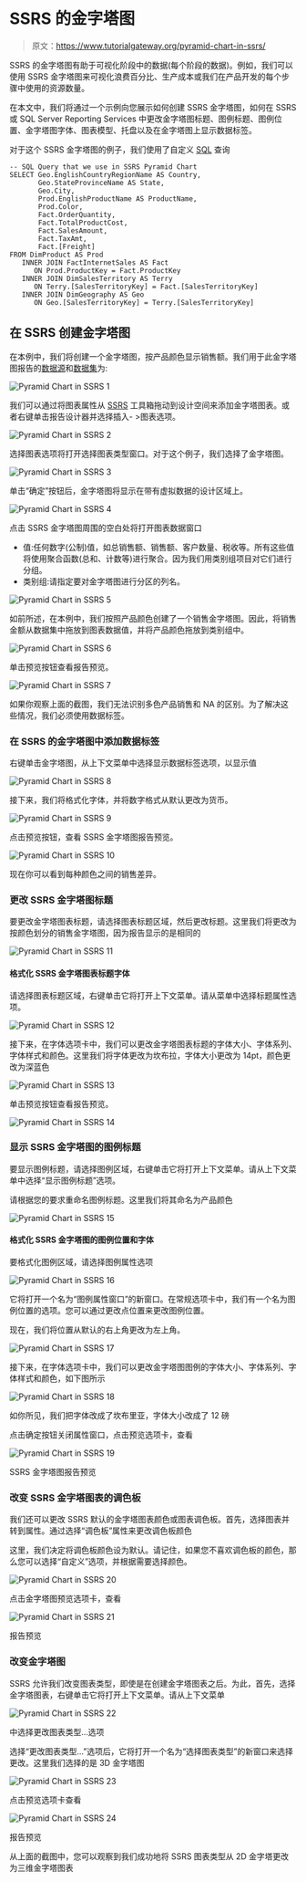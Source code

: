 # SSRS 的金字塔图

> 原文：<https://www.tutorialgateway.org/pyramid-chart-in-ssrs/>

SSRS 的金字塔图有助于可视化阶段中的数据(每个阶段的数据)。例如，我们可以使用 SSRS 金字塔图来可视化浪费百分比、生产成本或我们在产品开发的每个步骤中使用的资源数量。

在本文中，我们将通过一个示例向您展示如何创建 SSRS 金字塔图，如何在 SSRS 或 SQL Server Reporting Services 中更改金字塔图标题、图例标题、图例位置、金字塔图字体、图表模型、托盘以及在金字塔图上显示数据标签。

对于这个 SSRS 金字塔图的例子，我们使用了自定义 [SQL](https://www.tutorialgateway.org/sql/) 查询

```
-- SQL Query that we use in SSRS Pyramid Chart
SELECT Geo.EnglishCountryRegionName AS Country, 
       Geo.StateProvinceName AS State, 
       Geo.City, 
       Prod.EnglishProductName AS ProductName, 
       Prod.Color, 
       Fact.OrderQuantity, 
       Fact.TotalProductCost, 
       Fact.SalesAmount, 
       Fact.TaxAmt, 
       Fact.[Freight]
FROM DimProduct AS Prod 
   INNER JOIN FactInternetSales AS Fact 
      ON Prod.ProductKey = Fact.ProductKey 
   INNER JOIN DimSalesTerritory AS Terry 
      ON Terry.[SalesTerritoryKey] = Fact.[SalesTerritoryKey] 
   INNER JOIN DimGeography AS Geo 
      ON Geo.[SalesTerritoryKey] = Terry.[SalesTerritoryKey]
```

## 在 SSRS 创建金字塔图

在本例中，我们将创建一个金字塔图，按产品颜色显示销售额。我们用于此金字塔图报告的[数据源](https://www.tutorialgateway.org/ssrs-shared-data-source/)和[数据集](https://www.tutorialgateway.org/shared-dataset-in-ssrs/)为:

![Pyramid Chart in SSRS 1](img/312b91ac755608288787f8a03115fcd6.png)

我们可以通过将图表属性从 [SSRS](https://www.tutorialgateway.org/ssrs/) 工具箱拖动到设计空间来添加金字塔图表。或者右键单击报告设计器并选择插入- >图表选项。

![Pyramid Chart in SSRS 2](img/8ae5e1ec63ca7d97699a390283e4ed4e.png)

选择图表选项将打开选择图表类型窗口。对于这个例子，我们选择了金字塔图。

![Pyramid Chart in SSRS 3](img/484e0c0c22c7d2308508994ce21f356c.png)

单击“确定”按钮后，金字塔图将显示在带有虚拟数据的设计区域上。

![Pyramid Chart in SSRS 4](img/323b446462b6ef651a7b90ef1eda5ced.png)

点击 SSRS 金字塔图周围的空白处将打开图表数据窗口

*   值:任何数字(公制)值，如总销售额、销售额、客户数量、税收等。所有这些值将使用聚合函数(总和、计数等)进行聚合。因为我们用类别组项目对它们进行分组。
*   类别组:请指定要对金字塔图进行分区的列名。

![Pyramid Chart in SSRS 5](img/91294d1a6d411e0457631a814064f434.png)

如前所述，在本例中，我们按照产品颜色创建了一个销售金字塔图。因此，将销售金额从数据集中拖放到图表数据值，并将产品颜色拖放到类别组中。

![Pyramid Chart in SSRS 6](img/7792c0fa82cb52d8a4482a71135b606d.png)

单击预览按钮查看报告预览。

![Pyramid Chart in SSRS 7](img/6cee6e806cf8bd8a71a927418708020d.png)

如果你观察上面的截图，我们无法识别多色产品销售和 NA 的区别。为了解决这些情况，我们必须使用数据标签。

### 在 SSRS 的金字塔图中添加数据标签

右键单击金字塔图，从上下文菜单中选择显示数据标签选项，以显示值

![Pyramid Chart in SSRS 8](img/734567ef530347542127c7dd4cf48a8a.png)

接下来，我们将格式化字体，并将数字格式从默认更改为货币。

![Pyramid Chart in SSRS 9](img/5f6440dc6621747c8b8363128f1f4e04.png)

点击预览按钮，查看 SSRS 金字塔图报告预览。

![Pyramid Chart in SSRS 10](img/8901fbdeb4583f2935e7ed9f45185e15.png)

现在你可以看到每种颜色之间的销售差异。

### 更改 SSRS 金字塔图标题

要更改金字塔图表标题，请选择图表标题区域，然后更改标题。这里我们将更改为按颜色划分的销售金字塔图，因为报告显示的是相同的

![Pyramid Chart in SSRS 11](img/dd994a273854bf8b6aa55db31c548484.png)

#### 格式化 SSRS 金字塔图表标题字体

请选择图表标题区域，右键单击它将打开上下文菜单。请从菜单中选择标题属性选项。

![Pyramid Chart in SSRS 12](img/2f48c9ed565426e03c3e7280f1849a22.png)

接下来，在字体选项卡中，我们可以更改金字塔图表标题的字体大小、字体系列、字体样式和颜色。这里我们将字体更改为坎布拉，字体大小更改为 14pt，颜色更改为深蓝色

![Pyramid Chart in SSRS 13](img/577e247b3ca66a9791fba0b0a4d684e7.png)

单击预览按钮查看报告预览。

![Pyramid Chart in SSRS 14](img/d9b35a35f1e1eb1e9a3183889f1d9f87.png)

### 显示 SSRS 金字塔图的图例标题

要显示图例标题，请选择图例区域，右键单击它将打开上下文菜单。请从上下文菜单中选择“显示图例标题”选项。

请根据您的要求重命名图例标题。这里我们将其命名为产品颜色

![Pyramid Chart in SSRS 15](img/0297f83cbb37ba9a6566efcc98ffc46d.png)

#### 格式化 SSRS 金字塔图的图例位置和字体

要格式化图例区域，请选择图例属性选项

![Pyramid Chart in SSRS 16](img/9c40a5afb79096e474d01707b1dcfc3d.png)

它将打开一个名为“图例属性窗口”的新窗口。在常规选项卡中，我们有一个名为图例位置的选项。您可以通过更改点位置来更改图例位置。

现在，我们将位置从默认的右上角更改为左上角。

![Pyramid Chart in SSRS 17](img/0214570240c000a6e63f3527d425aeb1.png)

接下来，在字体选项卡中，我们可以更改金字塔图图例的字体大小、字体系列、字体样式和颜色，如下图所示

![Pyramid Chart in SSRS 18](img/2f12c7f58295851c2bd5894bed259c5a.png)

如你所见，我们把字体改成了坎布里亚，字体大小改成了 12 磅

点击确定按钮关闭属性窗口，点击预览选项卡，查看

![Pyramid Chart in SSRS 19](img/171b68b3056bef8e9bc370347f3cfc23.png)

SSRS 金字塔图报告预览

### 改变 SSRS 金字塔图表的调色板

我们还可以更改 SSRS 默认的金字塔图表颜色或图表调色板。首先，选择图表并转到属性。通过选择“调色板”属性来更改调色板颜色

这里，我们决定将调色板颜色设为默认。请记住，如果您不喜欢调色板的颜色，那么您可以选择“自定义”选项，并根据需要选择颜色。

![Pyramid Chart in SSRS 20](img/771f084f96e31e090f19f33325492ddd.png)

点击金字塔图预览选项卡，查看

![Pyramid Chart in SSRS 21](img/56582d374725387df9d1156e216aa929.png)

报告预览

### 改变金字塔图

SSRS 允许我们改变图表类型，即使是在创建金字塔图表之后。为此，首先，选择金字塔图表，右键单击它将打开上下文菜单。请从上下文菜单

![Pyramid Chart in SSRS 22](img/12c28a5af3bae7f92097576ca915694a.png)

中选择更改图表类型…选项

选择“更改图表类型...”选项后，它将打开一个名为“选择图表类型”的新窗口来选择更改。这里我们选择的是 3D 金字塔图

![Pyramid Chart in SSRS 23](img/1defdcba397f1b03a99b55357ea89763.png)

点击预览选项卡查看

![Pyramid Chart in SSRS 24](img/4ac10c50611e0d404cfc538a9249ebef.png)

报告预览

从上面的截图中，您可以观察到我们成功地将 SSRS 图表类型从 2D 金字塔更改为三维金字塔图表